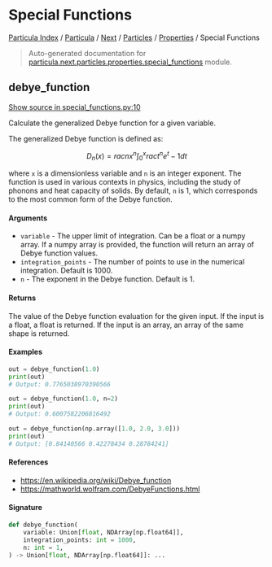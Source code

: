 # Special Functions

[Particula Index](../../../../README.md#particula-index) / [Particula](../../../index.md#particula) / [Next](../../index.md#next) / [Particles](../index.md#particles) / [Properties](./index.md#properties) / Special Functions

> Auto-generated documentation for [particula.next.particles.properties.special_functions](https://github.com/Gorkowski/particula/blob/main/particula/next/particles/properties/special_functions.py) module.

## debye_function

[Show source in special_functions.py:10](https://github.com/Gorkowski/particula/blob/main/particula/next/particles/properties/special_functions.py#L10)

Calculate the generalized Debye function for a given variable.

The generalized Debye function is defined as:

$$
D_n(x) = rac{n}{x^n} \int_0^x rac{t^n}{e^t - 1} dt
$$

where `x` is a dimensionless variable and `n` is an integer exponent.
The function is used in various contexts in physics, including the
study of phonons and heat capacity of solids. By default, `n` is 1,
which corresponds to the most common form of the Debye function.

#### Arguments

- `variable` - The upper limit of integration. Can be a float or a
    numpy array. If a numpy array is provided, the function will
    return an array of Debye function values.
- `integration_points` - The number of points to use in the numerical
    integration. Default is 1000.
- `n` - The exponent in the Debye function. Default is 1.

#### Returns

The value of the Debye function evaluation for the given input.
If the input is a float, a float is returned. If the input is an array,
an array of the same shape is returned.

#### Examples

``` py title="Dubye function with n=1 for a single float value"
out = debye_function(1.0)
print(out)
# Output: 0.7765038970390566
```

``` py title="Dubye function with n=2 for a single float value"
out = debye_function(1.0, n=2)
print(out)
# Output: 0.6007582206816492
```

``` py title="Dubye function with n=1 for a numpy array"
out = debye_function(np.array([1.0, 2.0, 3.0]))
print(out)
# Output: [0.84140566 0.42278434 0.28784241]
```

#### References

- https://en.wikipedia.org/wiki/Debye_function
- https://mathworld.wolfram.com/DebyeFunctions.html

#### Signature

```python
def debye_function(
    variable: Union[float, NDArray[np.float64]],
    integration_points: int = 1000,
    n: int = 1,
) -> Union[float, NDArray[np.float64]]: ...
```
